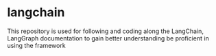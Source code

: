# langchain
This repository is used for following and coding along the LangChain, LangGraph documentation to gain better understanding be proficient in using the framework 
